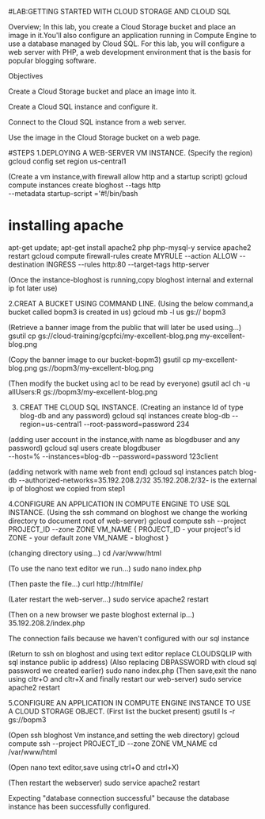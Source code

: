 #LAB:GETTING STARTED WITH CLOUD STORAGE AND CLOUD SQL

Overview;
In this lab, you create a Cloud Storage bucket and place an image in it.You'll also configure an application running in Compute Engine to use a database managed by Cloud SQL.
For this lab, you will configure a web server with PHP, a web development environment that is the basis for popular blogging software.

Objectives

Create a Cloud Storage bucket and place an image into it.

Create a Cloud SQL instance and configure it.

Connect to the Cloud SQL instance from a web server.

Use the image in the Cloud Storage bucket on a web page.


#STEPS
1.DEPLOYING A WEB-SERVER VM INSTANCE.
(Specify the region)
gcloud config set region us-central1

(Create a vm instance,with firewall allow http and a startup script)
gcloud compute instances create bloghost --tags http\
--metadata startup-script ='#!/bin/bash
# installing apache
apt-get update;
apt-get install apache2 php php-mysql-y
service apache2 restart
gcloud compute firewall-rules create MYRULE --action ALLOW --destination INGRESS --rules http:80 --target-tags http-server

(Once the instance-bloghost is running,copy bloghost internal and external ip fot later use)


2.CREAT A BUCKET USING COMMAND LINE.
(Using the below command,a bucket called bopm3 is created in us)
gcloud mb -l us gs:// bopm3

(Retrieve a banner image from the public that will later be used using...)
gsutil cp gs://cloud-training/gcpfci/my-excellent-blog.png my-excellent-blog.png

(Copy the banner image to our bucket-bopm3)
gsutil cp my-excellent-blog.png gs://bopm3/my-excellent-blog.png

(Then modify the bucket using acl to be read by everyone)
gsutil acl ch -u allUsers:R gs://bopm3/my-excellent-blog.png


3. CREAT THE CLOUD SQL INSTANCE.
(Creating an instance ld of type blog-db and any password)
gcloud sql instances create blog-db --region=us-central1 --root-password=password 234

(adding user account in the instance,with name as blogdbuser and any password)
gcloud sql users create blogdbuser\
--host=% --instances=blog-db --password=password 123client

(adding network with name web front end)
gcloud sql instances patch blog-db --authorized-networks=35.192.208.2/32
35.192.208.2/32- is the external ip of bloghost we copied from step1


4.CONFIGURE AN APPLICATION IN COMPUTE ENGINE TO USE SQL INSTANCE.
(Using the ssh command on bloghost we change the working directory to document root of web-server)
gcloud compute ssh --project PROJECT_ID --zone ZONE VM_NAME
{
PROJECT_ID - your project's id
ZONE - your default zone
VM_NAME - bloghost
}

(changing directory using...)
cd /var/www/html

(To use the nano text editor we run...)
sudo nano index.php

(Then paste the file...)
curl http://htmlfile/


(Later restart the web-server...)
sudo service apache2 restart

(Then on a new browser we paste bloghost external ip...)
35.192.208.2/index.php

The connection fails because we haven't configured with our sql instance

(Return to ssh on bloghost and using text editor replace CLOUDSQLIP with sql instance public ip address)
(Also replacing DBPASSWORD with cloud sql password we created earlier)
sudo nano index.php
(Then save,exit the nano using cltr+O and cltr+X and finally restart our web-server)
sudo service apache2 restart


5.CONFIGURE AN APPLICATION IN COMPUTE ENGINE INSTANCE TO USE A CLOUD STORAGE OBJECT.
(First list the bucket present)
gsutil ls -r gs://bopm3

(Open ssh bloghost Vm instance,and setting the web directory)
gcloud compute ssh --project PROJECT_ID --zone ZONE VM_NAME
cd /var/www/html

(Open nano text editor,save using ctrl+O and ctrl+X)
<img src=''>

(Then restart the webserver)
sudo service apache2 restart

Expecting "database connection successful" because the database instance has been successfully configured.